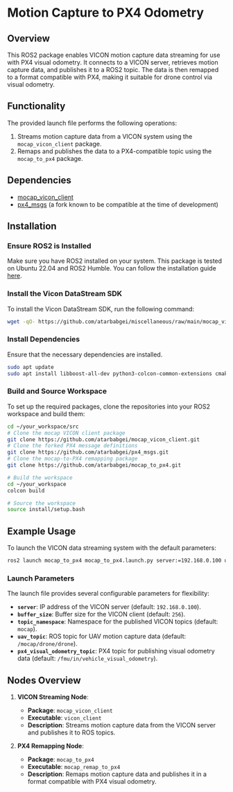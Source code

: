 
# Motion Capture to PX4 Odometry

## Overview
This ROS2 package enables VICON motion capture data streaming for use with PX4 visual odometry. It connects to a VICON server, retrieves motion capture data, and publishes it to a ROS2 topic. The data is then remapped to a format compatible with PX4, making it suitable for drone control via visual odometry.

## Functionality
The provided launch file performs the following operations:
1. Streams motion capture data from a VICON system using the `mocap_vicon_client` package.
2. Remaps and publishes the data to a PX4-compatible topic using the `mocap_to_px4` package.

## Dependencies

- [mocap_vicon_client](https://github.com/atarbabgei/mocap_vicon_client)
- [px4_msgs](https://github.com/atarbabgei/px4_msgs) (a fork known to be compatible at the time of development)

## Installation

### Ensure ROS2 is Installed

Make sure you have ROS2 installed on your system. This package is tested on Ubuntu 22.04 and ROS2 Humble. You can follow the installation guide [here](https://docs.ros.org/en/humble/Installation.html).


### Install the Vicon DataStream SDK

To install the Vicon DataStream SDK, run the following command:

```bash
wget -qO- https://github.com/atarbabgei/miscellaneous/raw/main/mocap_vicon/scripts/install_vicon_datastream_sdk.sh | sudo bash
```

### Install Dependencies

Ensure that the necessary dependencies are installed. 

```bash
sudo apt update
sudo apt install libboost-all-dev python3-colcon-common-extensions cmake
```
### Build and Source Workspace
To set up the required packages, clone the repositories into your ROS2 workspace and build them:

```bash
cd ~/your_workspace/src
# Clone the mocap VICON client package
git clone https://github.com/atarbabgei/mocap_vicon_client.git
# Clone the forked PX4 message definitions
git clone https://github.com/atarbabgei/px4_msgs.git
# Clone the mocap-to-PX4 remapping package
git clone https://github.com/atarbabgei/mocap_to_px4.git

# Build the workspace
cd ~/your_workspace
colcon build

# Source the workspace
source install/setup.bash
```


## Example Usage

To launch the VICON data streaming system with the default parameters:

```bash
ros2 launch mocap_to_px4 mocap_to_px4.launch.py server:=192.168.0.100 uav_topic:='/mocap/drone/drone'
```

### Launch Parameters

The launch file provides several configurable parameters for flexibility:

- **`server`**: IP address of the VICON server (default: `192.168.0.100`).
- **`buffer_size`**: Buffer size for the VICON client (default: `256`).
- **`topic_namespace`**: Namespace for the published VICON topics (default: `mocap`).
- **`uav_topic`**: ROS topic for UAV motion capture data (default: `/mocap/drone/drone`).
- **`px4_visual_odometry_topic`**: PX4 topic for publishing visual odometry data (default: `/fmu/in/vehicle_visual_odometry`).

## Nodes Overview

1. **VICON Streaming Node**:
   - **Package**: `mocap_vicon_client`
   - **Executable**: `vicon_client`
   - **Description**: Streams motion capture data from the VICON server and publishes it to ROS topics.

2. **PX4 Remapping Node**:
   - **Package**: `mocap_to_px4`
   - **Executable**: `mocap_remap_to_px4`
   - **Description**: Remaps motion capture data and publishes it in a format compatible with PX4 visual odometry.

